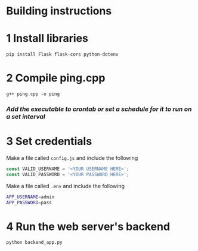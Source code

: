 # Building instructions

# 1 Install libraries
`pip install Flask flask-cors python-dotenv`

# 2 Compile ping.cpp
`g++ ping.cpp -o ping`

### *Add the executable to crontab or set a schedule for it to run on a set interval*

# 3 Set credentials
Make a file called `config.js` and include the following
```js
const VALID_USERNAME = '<YOUR USERNAME HERE>';
const VALID_PASSWORD = '<YOUR PASSWORD HERE>';
```
Make a file called `.env` and include the following
```sh
APP_USERNAME=admin
APP_PASSWORD=pass
```

# 4 Run the web server's backend
`python backend_app.py`


